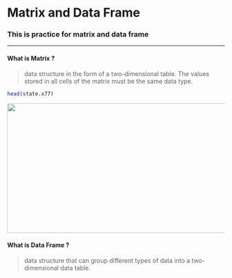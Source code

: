 # Matrix and Data Frame
### This is practice for matrix and data frame
***
#### What is Matrix ?
> data structure in the form of a two-dimensional table. The values stored in all cells of the matrix must be the same data type.

```r
head(state.x77)
```
<img src="https://user-images.githubusercontent.com/46131688/72045038-91f12680-32f8-11ea-8c18-c43c9d1cdf07.png" width="800" height="300"> 

#### What is Data Frame ?
> data structure that can group different types of data into a two-dimensional data table.

